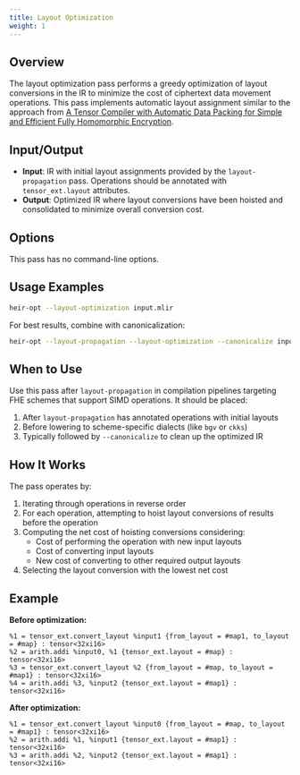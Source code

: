 ```yaml
---
title: Layout Optimization
weight: 1
---
```


## Overview

The layout optimization pass performs a greedy optimization of layout
conversions in the IR to minimize the cost of ciphertext data movement
operations. This pass implements automatic layout assignment similar to the
approach from
[A Tensor Compiler with Automatic Data Packing for Simple and Efficient Fully Homomorphic Encryption](https://dl.acm.org/doi/pdf/10.1145/3656382).

## Input/Output

- **Input**: IR with initial layout assignments provided by the
  `layout-propagation` pass. Operations should be annotated with
  `tensor_ext.layout` attributes.
- **Output**: Optimized IR where layout conversions have been hoisted and
  consolidated to minimize overall conversion cost.

## Options

This pass has no command-line options.

## Usage Examples

```bash
heir-opt --layout-optimization input.mlir
```

For best results, combine with canonicalization:

```bash
heir-opt --layout-propagation --layout-optimization --canonicalize input.mlir
```

## When to Use

Use this pass after `layout-propagation` in compilation pipelines targeting FHE
schemes that support SIMD operations. It should be placed:

1. After `layout-propagation` has annotated operations with initial layouts
1. Before lowering to scheme-specific dialects (like `bgv` or `ckks`)
1. Typically followed by `--canonicalize` to clean up the optimized IR

## How It Works

The pass operates by:

1. Iterating through operations in reverse order
1. For each operation, attempting to hoist layout conversions of results before
   the operation
1. Computing the net cost of hoisting conversions considering:
   - Cost of performing the operation with new input layouts
   - Cost of converting input layouts
   - New cost of converting to other required output layouts
1. Selecting the layout conversion with the lowest net cost

## Example

**Before optimization:**

```mlir
%1 = tensor_ext.convert_layout %input1 {from_layout = #map1, to_layout = #map} : tensor<32xi16>
%2 = arith.addi %input0, %1 {tensor_ext.layout = #map} : tensor<32xi16>
%3 = tensor_ext.convert_layout %2 {from_layout = #map, to_layout = #map1} : tensor<32xi16>
%4 = arith.addi %3, %input2 {tensor_ext.layout = #map1} : tensor<32xi16>
```

**After optimization:**

```mlir
%1 = tensor_ext.convert_layout %input0 {from_layout = #map, to_layout = #map1} : tensor<32xi16>
%2 = arith.addi %1, %input1 {tensor_ext.layout = #map1} : tensor<32xi16>
%3 = arith.addi %2, %input2 {tensor_ext.layout = #map1} : tensor<32xi16>
```
